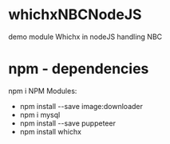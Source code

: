 # whichxNBCNodeJS
demo module Whichx in nodeJS handling NBC

# npm - dependencies
npm i
  NPM Modules:
  + npm install --save image:downloader
  + npm i mysql
  + npm install --save puppeteer
  + npm install whichx



